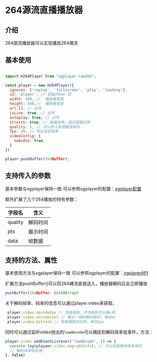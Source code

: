 # 264源流直播播放器

## 介绍
264源流播放器可以实现播放264裸流

## 基本使用
```javascript

import H264Player from "xgplayer-raw264";

const player = new H264Player({
  ignores: ['replay', 'fullscreen', 'play', 'loading'],
  id: 'player', // 容器的dom ID
  width: 300, //  播放器宽度
  height: 500,//  播放器宽度
  url:[], // 必传
  isLive: true, // 必传
  autoplay: true, // 必传
  stretch: true, // 画面拉伸，适应容器比例
  quality: 1, // 可以传入来调整渲染的
  fps: 30, // 可以设定帧率
  videoConfig: {
    noAudio: true,
  }
})

player.pushBuffer(264Buffer);
```

## 支持传入的参数
基本参数与xgplayer保持一致 可以参照xgplayer的配置：[xgplayer配置](https://h5player.bytedance.com/config/)

额外扩展了几个264播放的特有参数：

| 字段名 | 含义     |
| ------ | -------- |
| quality  | 解码时间 |
| pts    | 展示时间 |
| data   | 帧数据   |

## 支持的方法、属性
基本使用方法与xgplayer保持一致 可以参照xgplayer的配置：[xgplayerAPI](https://h5player.bytedance.com/api/)

扩展方法pushBuffer()可以将264裸流直接送入，播放器解码后会立即播放

```javascript
pushBuffer(264Buffer: Uint8Array)
```

关于解码帧率、码率的信息可以通过player.video来获取，

```javascript
 player.video.decodeFps // 性能指标，平均每秒可以解x帧
 player.video.decodeCost // 最近一帧的解码耗时，单位ms
 player.video.bitrate // 获取播放的码率，单位bps
```

同时可以通过监听video抛出的`lowdecode`可以捕捉到解码效率低事件，方法：

```javascript
player.video.addEventListener('lowdecode', () => {
  console.log(playaer.video.degradeInfo); // 可以获取解码效率情况
  // 解码效率低处理 
}, false)
```

